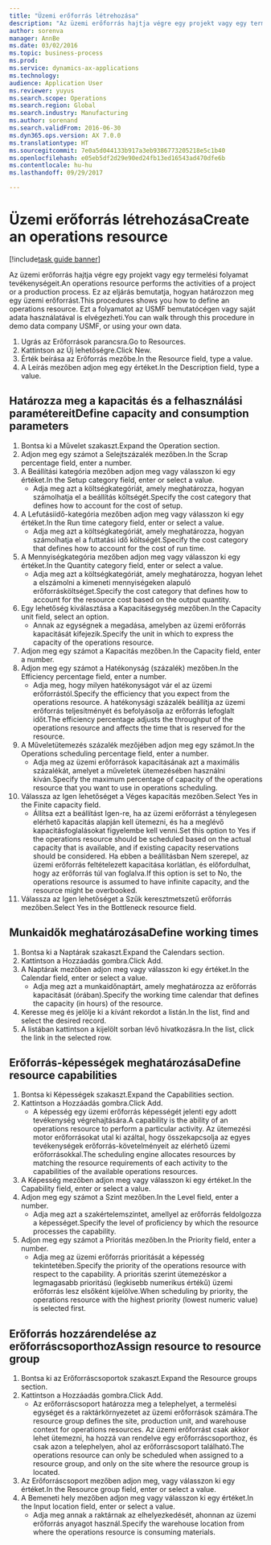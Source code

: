 ```yaml
--- 
title: "Üzemi erőforrás létrehozása"
description: "Az üzemi erőforrás hajtja végre egy projekt vagy egy termelési folyamat tevékenységeit."
author: sorenva
manager: AnnBe
ms.date: 03/02/2016
ms.topic: business-process
ms.prod: 
ms.service: dynamics-ax-applications
ms.technology: 
audience: Application User
ms.reviewer: yuyus
ms.search.scope: Operations
ms.search.region: Global
ms.search.industry: Manufacturing
ms.author: sorenand
ms.search.validFrom: 2016-06-30
ms.dyn365.ops.version: AX 7.0.0
ms.translationtype: HT
ms.sourcegitcommit: 7e0a5d044133b917a3eb9386773205218e5c1b40
ms.openlocfilehash: e05eb5df2d29e90ed24fb13ed16543ad470dfe6b
ms.contentlocale: hu-hu
ms.lasthandoff: 09/29/2017

---
```

# <a name="create-an-operations-resource"></a><span data-ttu-id="b8f77-103">Üzemi erőforrás létrehozása</span><span class="sxs-lookup"><span data-stu-id="b8f77-103">Create an operations resource</span></span>

[!include[task guide banner](../../includes/task-guide-banner.md)]

<span data-ttu-id="b8f77-104">Az üzemi erőforrás hajtja végre egy projekt vagy egy termelési folyamat tevékenységeit.</span><span class="sxs-lookup"><span data-stu-id="b8f77-104">An operations resource performs the activities of a project or a production process.</span></span> <span data-ttu-id="b8f77-105">Ez az eljárás bemutatja, hogyan határozzon meg egy üzemi erőforrást.</span><span class="sxs-lookup"><span data-stu-id="b8f77-105">This procedures shows you how to define an operations resource.</span></span> <span data-ttu-id="b8f77-106">Ezt a folyamatot az USMF bemutatócégen vagy saját adata használatával is elvégezheti.</span><span class="sxs-lookup"><span data-stu-id="b8f77-106">You can walk through this procedure in demo data company USMF, or using your own data.</span></span>

1. <span data-ttu-id="b8f77-107">Ugrás az Erőforrások parancsra.</span><span class="sxs-lookup"><span data-stu-id="b8f77-107">Go to Resources.</span></span>
2. <span data-ttu-id="b8f77-108">Kattintson az Új lehetőségre.</span><span class="sxs-lookup"><span data-stu-id="b8f77-108">Click New.</span></span>
3. <span data-ttu-id="b8f77-109">Érték beírása az Erőforrás mezőbe.</span><span class="sxs-lookup"><span data-stu-id="b8f77-109">In the Resource field, type a value.</span></span>
4. <span data-ttu-id="b8f77-110">A Leírás mezőben adjon meg egy értéket.</span><span class="sxs-lookup"><span data-stu-id="b8f77-110">In the Description field, type a value.</span></span>

## <a name="define-capacity-and-consumption-parameters"></a><span data-ttu-id="b8f77-111">Határozza meg a kapacitás és a felhasználási paramétereit</span><span class="sxs-lookup"><span data-stu-id="b8f77-111">Define capacity and consumption parameters</span></span>
1. <span data-ttu-id="b8f77-112">Bontsa ki a Művelet szakaszt.</span><span class="sxs-lookup"><span data-stu-id="b8f77-112">Expand the Operation section.</span></span>
2. <span data-ttu-id="b8f77-113">Adjon meg egy számot a Selejtszázalék mezőben.</span><span class="sxs-lookup"><span data-stu-id="b8f77-113">In the Scrap percentage field, enter a number.</span></span>
3. <span data-ttu-id="b8f77-114">A Beállítási kategória mezőben adjon meg vagy válasszon ki egy értéket.</span><span class="sxs-lookup"><span data-stu-id="b8f77-114">In the Setup category field, enter or select a value.</span></span>
    * <span data-ttu-id="b8f77-115">Adja meg azt a költségkategóriát, amely meghatározza, hogyan számolhatja el a beállítás költségét.</span><span class="sxs-lookup"><span data-stu-id="b8f77-115">Specify the cost category that defines how to account for the cost of setup.</span></span>  
4. <span data-ttu-id="b8f77-116">A Lefutásiidő-kategória mezőben adjon meg vagy válasszon ki egy értéket.</span><span class="sxs-lookup"><span data-stu-id="b8f77-116">In the Run time category field, enter or select a value.</span></span>
    * <span data-ttu-id="b8f77-117">Adja meg azt a költségkategóriát, amely meghatározza, hogyan számolhatja el a futtatási idő költségét.</span><span class="sxs-lookup"><span data-stu-id="b8f77-117">Specify the cost category that defines how to account for the cost of run time.</span></span>  
5. <span data-ttu-id="b8f77-118">A Mennyiségkategória mezőben adjon meg vagy válasszon ki egy értéket.</span><span class="sxs-lookup"><span data-stu-id="b8f77-118">In the Quantity category field, enter or select a value.</span></span>
    * <span data-ttu-id="b8f77-119">Adja meg azt a költségkategóriát, amely meghatározza, hogyan lehet a elszámolni a kimeneti mennyiségeken alapuló erőforrásköltséget.</span><span class="sxs-lookup"><span data-stu-id="b8f77-119">Specify the cost category that defines how to account for the resource cost based on the output quantity.</span></span>  
6. <span data-ttu-id="b8f77-120">Egy lehetőség kiválasztása a Kapacitásegység mezőben.</span><span class="sxs-lookup"><span data-stu-id="b8f77-120">In the Capacity unit field, select an option.</span></span>
    * <span data-ttu-id="b8f77-121">Annak az egységnek a megadása, amelyben az üzemi erőforrás kapacitását kifejezik.</span><span class="sxs-lookup"><span data-stu-id="b8f77-121">Specify the unit in which to express the capacity of the operations resource.</span></span>  
7. <span data-ttu-id="b8f77-122">Adjon meg egy számot a Kapacitás mezőben.</span><span class="sxs-lookup"><span data-stu-id="b8f77-122">In the Capacity field, enter a number.</span></span>
8. <span data-ttu-id="b8f77-123">Adjon meg egy számot a Hatékonyság (százalék) mezőben.</span><span class="sxs-lookup"><span data-stu-id="b8f77-123">In the Efficiency percentage field, enter a number.</span></span>
    * <span data-ttu-id="b8f77-124">Adja meg, hogy milyen hatékonyságot vár el az üzemi erőforrástól.</span><span class="sxs-lookup"><span data-stu-id="b8f77-124">Specify the efficiency that you expect from the operations resource.</span></span> <span data-ttu-id="b8f77-125">A hatékonysági százalék beállítja az üzemi erőforrás teljesítményét és befolyásolja az erőforrás lefoglalt időt.</span><span class="sxs-lookup"><span data-stu-id="b8f77-125">The efficiency percentage adjusts the throughput of the operations resource and affects the time that is reserved for the resource.</span></span>  
9. <span data-ttu-id="b8f77-126">A Műveletütemezés százalék mezőjében adjon meg egy számot.</span><span class="sxs-lookup"><span data-stu-id="b8f77-126">In the Operations scheduling percentage field, enter a number.</span></span>
    * <span data-ttu-id="b8f77-127">Adja meg az üzemi erőforrások kapacitásának azt a maximális százalékát, amelyet a műveletek ütemezésében használni kíván.</span><span class="sxs-lookup"><span data-stu-id="b8f77-127">Specify the maximum percentage of capacity of the operations resource that you want to use in operations scheduling.</span></span>  
10. <span data-ttu-id="b8f77-128">Válassza az Igen lehetőséget a Véges kapacitás mezőben.</span><span class="sxs-lookup"><span data-stu-id="b8f77-128">Select Yes in the Finite capacity field.</span></span>
    * <span data-ttu-id="b8f77-129">Állítsa ezt a beállítást Igen-re, ha az üzemi erőforrást a ténylegesen elérhető kapacitás alapján kell ütemezni, és ha a meglévő kapacitásfoglalásokat figyelembe kell venni.</span><span class="sxs-lookup"><span data-stu-id="b8f77-129">Set this option to Yes if the operations resource should be scheduled based on the actual capacity that is available, and if existing capacity reservations should be considered.</span></span> <span data-ttu-id="b8f77-130">Ha ebben a beállításban Nem szerepel, az üzemi erőforrás feltételezett kapacitása korlátlan, és előfordulhat, hogy az erőforrás túl van foglalva.</span><span class="sxs-lookup"><span data-stu-id="b8f77-130">If this option is set to No, the operations resource is assumed to have infinite capacity, and the resource might be overbooked.</span></span>  
11. <span data-ttu-id="b8f77-131">Válassza az Igen lehetőséget a Szűk keresztmetszetű erőforrás mezőben.</span><span class="sxs-lookup"><span data-stu-id="b8f77-131">Select Yes in the Bottleneck resource field.</span></span>

## <a name="define-working-times"></a><span data-ttu-id="b8f77-132">Munkaidők meghatározása</span><span class="sxs-lookup"><span data-stu-id="b8f77-132">Define working times</span></span>
1. <span data-ttu-id="b8f77-133">Bontsa ki a Naptárak szakaszt.</span><span class="sxs-lookup"><span data-stu-id="b8f77-133">Expand the Calendars section.</span></span>
2. <span data-ttu-id="b8f77-134">Kattintson a Hozzáadás gombra.</span><span class="sxs-lookup"><span data-stu-id="b8f77-134">Click Add.</span></span>
3. <span data-ttu-id="b8f77-135">A Naptárak mezőben adjon meg vagy válasszon ki egy értéket.</span><span class="sxs-lookup"><span data-stu-id="b8f77-135">In the Calendar field, enter or select a value.</span></span>
    * <span data-ttu-id="b8f77-136">Adja meg azt a munkaidőnaptárt, amely meghatározza az erőforrás kapacitását (órában).</span><span class="sxs-lookup"><span data-stu-id="b8f77-136">Specify the working time calendar that defines the capacity (in hours) of the resource.</span></span>  
4. <span data-ttu-id="b8f77-137">Keresse meg és jelölje ki a kívánt rekordot a listán.</span><span class="sxs-lookup"><span data-stu-id="b8f77-137">In the list, find and select the desired record.</span></span>
5. <span data-ttu-id="b8f77-138">A listában kattintson a kijelölt sorban lévő hivatkozásra.</span><span class="sxs-lookup"><span data-stu-id="b8f77-138">In the list, click the link in the selected row.</span></span>

## <a name="define-resource-capabilities"></a><span data-ttu-id="b8f77-139">Erőforrás-képességek meghatározása</span><span class="sxs-lookup"><span data-stu-id="b8f77-139">Define resource capabilities</span></span>
1. <span data-ttu-id="b8f77-140">Bontsa ki Képességek szakaszt.</span><span class="sxs-lookup"><span data-stu-id="b8f77-140">Expand the Capabilities section.</span></span>
2. <span data-ttu-id="b8f77-141">Kattintson a Hozzáadás gombra.</span><span class="sxs-lookup"><span data-stu-id="b8f77-141">Click Add.</span></span>
    * <span data-ttu-id="b8f77-142">A képesség egy üzemi erőforrás képességét jelenti egy adott tevékenység végrehajtására.</span><span class="sxs-lookup"><span data-stu-id="b8f77-142">A capability is the ability of an operations resource to perform a particular activity.</span></span> <span data-ttu-id="b8f77-143">Az ütemezési motor erőforrásokat utal ki azáltal, hogy összekapcsolja az egyes tevékenységek erőforrás-követelményeit az elérhető üzemi erőforrásokkal.</span><span class="sxs-lookup"><span data-stu-id="b8f77-143">The scheduling engine allocates resources by matching the resource requirements of each activity to the capabilities of the available operations resources.</span></span>  
3. <span data-ttu-id="b8f77-144">A Képesség mezőben adjon meg vagy válasszon ki egy értéket.</span><span class="sxs-lookup"><span data-stu-id="b8f77-144">In the Capability field, enter or select a value.</span></span>
4. <span data-ttu-id="b8f77-145">Adjon meg egy számot a Szint mezőben.</span><span class="sxs-lookup"><span data-stu-id="b8f77-145">In the Level field, enter a number.</span></span>
    * <span data-ttu-id="b8f77-146">Adja meg azt a szakértelemszintet, amellyel az erőforrás feldolgozza a képességet.</span><span class="sxs-lookup"><span data-stu-id="b8f77-146">Specify the level of proficiency by which the resource processes the capability.</span></span>  
5. <span data-ttu-id="b8f77-147">Adjon meg egy számot a Prioritás mezőben.</span><span class="sxs-lookup"><span data-stu-id="b8f77-147">In the Priority field, enter a number.</span></span>
    * <span data-ttu-id="b8f77-148">Adja meg az üzemi erőforrás prioritását a képesség tekintetében.</span><span class="sxs-lookup"><span data-stu-id="b8f77-148">Specify the priority of the operations resource with respect to the capability.</span></span> <span data-ttu-id="b8f77-149">A prioritás szerint ütemezéskor a legmagasabb prioritású (legkisebb numerikus értékű) üzemi erőforrás lesz elsőként kijelölve.</span><span class="sxs-lookup"><span data-stu-id="b8f77-149">When scheduling by priority, the operations resource with the highest priority (lowest numeric value) is selected first.</span></span>  

## <a name="assign-resource-to-resource-group"></a><span data-ttu-id="b8f77-150">Erőforrás hozzárendelése az erőforráscsoporthoz</span><span class="sxs-lookup"><span data-stu-id="b8f77-150">Assign resource to resource group</span></span>
1. <span data-ttu-id="b8f77-151">Bontsa ki az Erőforráscsoportok szakaszt.</span><span class="sxs-lookup"><span data-stu-id="b8f77-151">Expand the Resource groups section.</span></span>
2. <span data-ttu-id="b8f77-152">Kattintson a Hozzáadás gombra.</span><span class="sxs-lookup"><span data-stu-id="b8f77-152">Click Add.</span></span>
    * <span data-ttu-id="b8f77-153">Az erőforráscsoport határozza meg a telephelyet, a termelési egységet és a raktárkörnyezetet az üzemi erőforrások számára.</span><span class="sxs-lookup"><span data-stu-id="b8f77-153">The resource group defines the site, production unit, and warehouse context for operations resources.</span></span> <span data-ttu-id="b8f77-154">Az üzemi erőforrást csak akkor lehet ütemezni, ha hozzá van rendelve egy erőforráscsoporthoz, és csak azon a telephelyen, ahol az erőforráscsoport található.</span><span class="sxs-lookup"><span data-stu-id="b8f77-154">The operations resource can only be scheduled when assigned to a resource group, and only on the site where the resource group is located.</span></span>  
3. <span data-ttu-id="b8f77-155">Az Erőforráscsoport mezőben adjon meg, vagy válasszon ki egy értéket.</span><span class="sxs-lookup"><span data-stu-id="b8f77-155">In the Resource group field, enter or select a value.</span></span>
4. <span data-ttu-id="b8f77-156">A Bemeneti hely mezőben adjon meg vagy válasszon ki egy értéket.</span><span class="sxs-lookup"><span data-stu-id="b8f77-156">In the Input location field, enter or select a value.</span></span>
    * <span data-ttu-id="b8f77-157">Adja meg annak a raktárnak az elhelyezkedését, ahonnan az üzemi erőforrás anyagot használ.</span><span class="sxs-lookup"><span data-stu-id="b8f77-157">Specify the warehouse location from where the operations resource is consuming materials.</span></span>  


